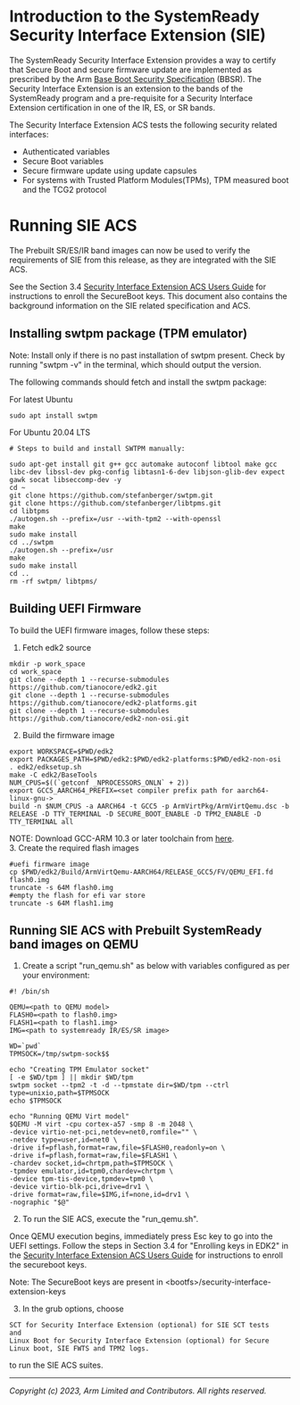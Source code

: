 # Introduction to the SystemReady Security Interface Extension (SIE)

The SystemReady Security Interface Extension provides a way to certify that Secure Boot and secure firmware update are implemented as prescribed by the Arm [Base Boot Security Specification](https://developer.arm.com/documentation/den0107/latest) (BBSR).  The Security Interface Extension is an extension to the bands of the SystemReady program and a pre-requisite for a Security Interface Extension certification in one of the IR, ES, or SR bands.

The Security Interface Extension ACS tests the following security related interfaces:
* Authenticated variables
* Secure Boot variables
* Secure firmware update using update capsules
* For systems with Trusted Platform Modules(TPMs), TPM measured boot and the TCG2 protocol

# Running SIE ACS

The Prebuilt SR/ES/IR band images can now be used to verify the requirements of SIE from this release, as they are integrated with the SIE ACS.

See the Section 3.4 [Security Interface Extension ACS Users Guide](https://developer.arm.com/documentation/102872/latest) for instructions to enroll the SecureBoot keys.
This document also contains the background information on the SIE related specification and ACS.

## Installing swtpm package (TPM emulator)
Note: Install only if there is no past installation of swtpm present. Check by running "swtpm -v" in the terminal, which should output the version.

The following commands should fetch and install the swtpm package:

For latest Ubuntu
```
sudo apt install swtpm
```

For Ubuntu 20.04 LTS
```
# Steps to build and install SWTPM manually:

sudo apt-get install git g++ gcc automake autoconf libtool make gcc libc-dev libssl-dev pkg-config libtasn1-6-dev libjson-glib-dev expect gawk socat libseccomp-dev -y
cd ~
git clone https://github.com/stefanberger/swtpm.git
git clone https://github.com/stefanberger/libtpms.git
cd libtpms
./autogen.sh --prefix=/usr --with-tpm2 --with-openssl
make
sudo make install
cd ../swtpm
./autogen.sh --prefix=/usr
make
sudo make install
cd ..
rm -rf swtpm/ libtpms/
```

## Building UEFI Firmware
To build the UEFI firmware images, follow these steps:
1. Fetch edk2 source
```
mkdir -p work_space
cd work_space
git clone --depth 1 --recurse-submodules https://github.com/tianocore/edk2.git
git clone --depth 1 --recurse-submodules https://github.com/tianocore/edk2-platforms.git
git clone --depth 1 --recurse-submodules https://github.com/tianocore/edk2-non-osi.git
```

2. Build the firmware image
```
export WORKSPACE=$PWD/edk2
export PACKAGES_PATH=$PWD/edk2:$PWD/edk2-platforms:$PWD/edk2-non-osi
. edk2/edksetup.sh
make -C edk2/BaseTools
NUM_CPUS=$((`getconf _NPROCESSORS_ONLN` + 2))
export GCC5_AARCH64_PREFIX=<set compiler prefix path for aarch64-linux-gnu->
build -n $NUM_CPUS -a AARCH64 -t GCC5 -p ArmVirtPkg/ArmVirtQemu.dsc -b RELEASE -D TTY_TERMINAL -D SECURE_BOOT_ENABLE -D TPM2_ENABLE -D TTY_TERMINAL all
```
NOTE: Download GCC-ARM 10.3 or later toolchain from [here](https://developer.arm.com/tools-and-software/open-source-software/developer-tools/gnu-toolchain/gnu-a/downloads). <br />
3. Create the required flash images
```
#uefi firmware image
cp $PWD/edk2/Build/ArmVirtQemu-AARCH64/RELEASE_GCC5/FV/QEMU_EFI.fd flash0.img
truncate -s 64M flash0.img
#empty the flash for efi var store
truncate -s 64M flash1.img
```

## Running SIE ACS with Prebuilt SystemReady band images on QEMU
1. Create a script "run_qemu.sh" as below with variables configured as per your environment:

```
#! /bin/sh

QEMU=<path to QEMU model>
FLASH0=<path to flash0.img>
FLASH1=<path to flash1.img>
IMG=<path to systemready IR/ES/SR image>

WD=`pwd`
TPMSOCK=/tmp/swtpm-sock$$

echo "Creating TPM Emulator socket"
[ -e $WD/tpm ] || mkdir $WD/tpm
swtpm socket --tpm2 -t -d --tpmstate dir=$WD/tpm --ctrl type=unixio,path=$TPMSOCK
echo $TPMSOCK

echo "Running QEMU Virt model"
$QEMU -M virt -cpu cortex-a57 -smp 8 -m 2048 \
-device virtio-net-pci,netdev=net0,romfile="" \
-netdev type=user,id=net0 \
-drive if=pflash,format=raw,file=$FLASH0,readonly=on \
-drive if=pflash,format=raw,file=$FLASH1 \
-chardev socket,id=chrtpm,path=$TPMSOCK \
-tpmdev emulator,id=tpm0,chardev=chrtpm \
-device tpm-tis-device,tpmdev=tpm0 \
-device virtio-blk-pci,drive=drv1 \
-drive format=raw,file=$IMG,if=none,id=drv1 \
-nographic "$@"
```

2. To run the SIE ACS, execute the "run_qemu.sh".

Once QEMU execution begins, immediately press Esc key to go into the UEFI settings. Follow the steps in Section 3.4 for "Enrolling keys in EDK2" in the [Security Interface Extension ACS Users Guide](https://developer.arm.com/documentation/102872/latest) for instructions to enroll the secureboot keys.

Note: The SecureBoot keys are present in \<bootfs>/security-interface-extension-keys


3. In the grub options, choose
```
SCT for Security Interface Extension (optional) for SIE SCT tests
and
Linux Boot for Security Interface Extension (optional) for Secure Linux boot, SIE FWTS and TPM2 logs.
```
to run the SIE ACS suites.

--------------
*Copyright (c) 2023, Arm Limited and Contributors. All rights reserved.*
